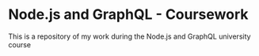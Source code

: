 # Node.js and GraphQL - Coursework
This is a repository of my work during the Node.js and GraphQL university course
